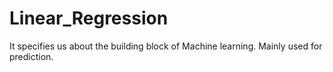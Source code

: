 # Linear_Regression
It specifies us about the building block of Machine learning. Mainly used for prediction. 
